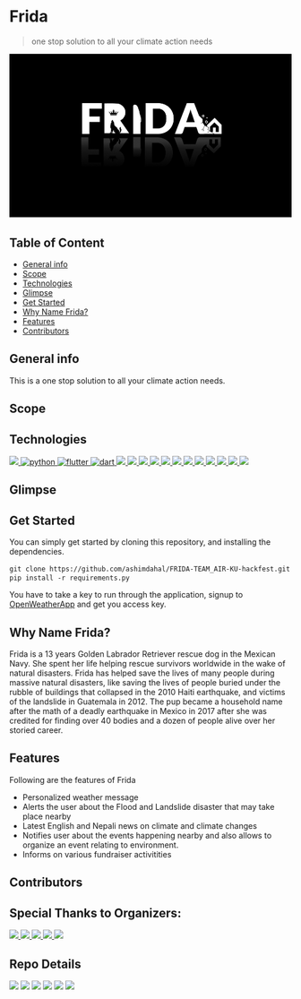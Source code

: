 
# Frida
> one stop solution to all your climate action needs

![Cover_Page](/images/Frida_Cover.png)

## Table of Content
* [General info](#general-info)
* [Scope](#scope)
* [Technologies](#technologies)
* [Glimpse](#glimpse)
* [Get Started](#get-started)
* [Why Name Frida?](#why-name-frida)
* [Features](#features)
* [Contributors](#contributors)

## General info
This is a one stop solution to all your climate action needs.

## Scope

## Technologies
<p align="left">
    <a href="https://pytorch.org/" target="_blank" rel="noreferrer">
        <img src="https://img.shields.io/badge/pytorch-EE4C2C?style=for-the-badge&logo=PyTorch&logoColor=white" />
    </a>
    <a href="https://www.python.org" target="_blank" rel="noreferrer">
        <img src="https://img.shields.io/badge/Python-FFD43B?style=for-the-badge&logo=python&logoColor=blue"
            alt="python" />
    </a>
    <a href="http://flutter.dev/" target="_blank" rel="noreferrer"> <img
            src="https://img.shields.io/badge/Flutter-02569B?style=for-the-badge&logo=flutter&logoColor=white"
            alt="flutter" />
    </a>
    <a href=https://dart.dev/" target="_blank" rel="noreferrer"> <img
            src="https://img.shields.io/badge/Dart-0175C2?style=for-the-badge&logo=dart&logoColor=white" alt="dart" />
    </a>                                                                                                        
    <a href="https://pandas.pydata.org/" target="_blank" rel="noreferrer">
        <img src="https://img.shields.io/badge/pandas-150458?style=for-the-badge&logo=pandas&logoColor=white" />
    </a>
    <a href="https://www.figma.com/" target="_blank" rel="noreferrer">
        <img src="https://img.shields.io/badge/Figma-F24E1E?style=for-the-badge&logo=figma&logoColor=white" />
    </a>                                                                                                 
    <a href="https://www.nltk.org//" target="_blank" rel="noreferrer">
        <img src="https://img.shields.io/badge/nltk-595F69?style=for-the-badge&logo=nltk&logoColor=white" />
    </a>
    <a href="https://newspaper.readthedocs.io/en/latest//" target="_blank" rel="noreferrer">
        <img src="https://img.shields.io/badge/newspaper3k-4473C5?style=for-the-badge&logo=newspaper3kpython&logoColor=white" />
    </a>
    <a href="https://numpy.org/" target="_blank" rel="noreferrer">
        <img src="https://img.shields.io/badge/numpy-013243?style=for-the-badge&logo=numpy&logoColor=white" />
    </a>
    <a href="https://matplotlib.org/" target="_blank" rel="noreferrer">
        <img src="https://img.shields.io/badge/matplotlib-EE4C2C?style=for-the-badge&logo=matPlotLib&logoColor=white" />
    </a>
    <a href="https://www.crummy.com/software/BeautifulSoup/bs4/doc//" target="_blank" rel="noreferrer">
        <img src="https://img.shields.io/badge/beautiful%20soup-3D3D3D?style=for-the-badge&logo=beautifulSoup4&logoColor=white" />
    </a>
    <a href="https://www.sqlite.org/index.html" target="_blank" rel="noreferrer">
        <img src="https://img.shields.io/badge/sqlite3-003B57?style=for-the-badge&logo=sqlite&logoColor=white" />
    </a>
    <a href="https://scrapy.org/" target="_blank" rel="noreferrer">
        <img src="https://img.shields.io/badge/scrapy-5FA839?style=for-the-badge&logo=scrapy&logoColor=white" />
    </a>
    <a href="https://firebase.google.com/" target="_blank" rel="noreferrer">
        <img src="https://img.shields.io/badge/firebase-FFCA28?style=for-the-badge&logo=firebase&logoColor=white" />
    </a>
    <a href="https://openweathermap.org/api" target="_blank" rel="noreferrer">
        <img src="https://img.shields.io/badge/openweathermap-003B57?style=for-the-badge&logo=openweathermap&logoColor=white" />
    </a>                                                                                                                  
    <a href="https://colab.research.google.com/" target="_blank" rel="noreferrer">
        <img src="https://img.shields.io/badge/google%20colab-F9AB00?style=for-the-badge&logo=googlecolab&logoColor=white" />
    </a>
</p>

## Glimpse

## Get Started
You can simply get started by cloning this repository, and installing the dependencies.
```
git clone https://github.com/ashimdahal/FRIDA-TEAM_AIR-KU-hackfest.git
pip install -r requirements.py
```
You have to take a key to run through the application, signup to [OpenWeatherApp](https://home.openweathermap.org/users/sign_up) and get you access key.

## Why Name Frida?
Frida is a 13 years Golden Labrador Retriever rescue dog in the Mexican Navy. She spent her life helping rescue survivors worldwide in the wake of natural disasters. Frida has helped save the lives of many people during massive natural disasters, like saving the lives of people buried under the rubble of buildings that collapsed in the 2010 Haiti earthquake, and victims of the landslide in Guatemala in 2012. The pup became a household name after the math of a deadly earthquake in Mexico in 2017 after she was credited for finding over 40 bodies and a dozen of people alive over her storied career. 


## Features
Following are the features of Frida
* Personalized weather message
* Alerts the user about the Flood and Landslide disaster that may take place nearby
* Latest English and Nepali news on climate and climate changes
* Notifies user about the events happening nearby and also allows to organize an event relating to environment.
* Informs on various fundraiser activitities

## Contributors
                                                                                                                          
                                                                                                                          
## Special Thanks to Organizers:
<p align="left">
    <a href="https://ku.edu.np/" target="_blank" rel="noreferrer">
        <img src="https://img.shields.io/badge/kathmandu%20university-4C5176?style=for-the-badge&logo=KU&logoColor=white&labelcolor=AAAAAA" />
    </a>
    <a href="https://mlh.io/" target="_blank" rel="noreferrer">
        <img src="https://img.shields.io/badge/major%20league%20hacking-265A8F?style=for-the-badge&logo=mlh&logoColor=white" />
    </a>   
    <a href="https://devfolio.co/" target="_blank" rel="noreferrer">
        <img src="https://img.shields.io/badge/devfolio-356CF7?style=for-the-badge&logo=devfolio&logoColor=white" />
    </a>
    <a href="https://www.digitalocean.com/" target="_blank" rel="noreferrer">
        <img src="https://img.shields.io/badge/digital%20oceal-0080FF?style=for-the-badge&logo=digitalOcean&logoColor=white" />
    </a>
    <a href="https://github.com/" target="_blank" rel="noreferrer">
        <img src="https://img.shields.io/badge/github-181717?style=for-the-badge&logo=github&logoColor=white" />
    </a>
</p>
                                                                                                             

## Repo Details
 <p align="left">
    <img src="https://img.shields.io/github/contributors/ashimdahal/FRIDA-TEAM_AIR-KU-hackfest?style=for-the-badge" />
    <img src="https://img.shields.io/github/last-commit/ashimdahal/FRIDA-TEAM_AIR-KU-hackfest?style=for-the-badge" />
    <img src="https://img.shields.io/github/forks/ashimdahal/FRIDA-TEAM_AIR-KU-hackfest?style=for-the-badge" />
    <img src="https://img.shields.io/github/issues/ashimdahal/FRIDA-TEAM_AIR-KU-hackfest?style=for-the-badge" />
    <img src="https://img.shields.io/github/issues-pr-closed/ashimdahal/FRIDA-TEAM_AIR-KU-hackfest?style=for-the-badge" />
    <img src="https://img.shields.io/github/commit-activity/w/ashimdahal/FRIDA-TEAM_AIR-KU-hackfest?style=for-the-badge" />
</p>
    
    
                                                                                                            
                                                                                                            
                                                                                                                            
    
    
    
